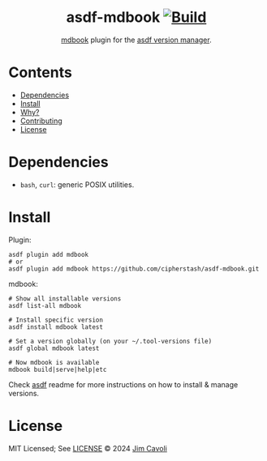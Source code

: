 <div align="center">

# asdf-mdbook [![Build](https://github.com/cipherstash/asdf-mdbook/actions/workflows/test.yml/badge.svg)](https://github.com/cipherstash/asdf-mdbook/actions/workflows/test.yml)

[mdbook](https://github.com/rust-lang/mdBook) plugin for the [asdf version manager](https://asdf-vm.com).

</div>

# Contents

- [Dependencies](#dependencies)
- [Install](#install)
- [Why?](#why)
- [Contributing](#contributing)
- [License](#license)

# Dependencies

- `bash`, `curl`: generic POSIX utilities.

# Install

Plugin:

```shell
asdf plugin add mdbook
# or
asdf plugin add mdbook https://github.com/cipherstash/asdf-mdbook.git
```

mdbook:

```shell
# Show all installable versions
asdf list-all mdbook

# Install specific version
asdf install mdbook latest

# Set a version globally (on your ~/.tool-versions file)
asdf global mdbook latest

# Now mdbook is available
mdbook build|serve|help|etc
```

Check [asdf](https://github.com/asdf-vm/asdf) readme for more instructions on how to
install & manage versions.

# License

MIT Licensed; See [LICENSE](LICENSE) © 2024 [Jim Cavoli](https://github.com/jimcavoli/)
